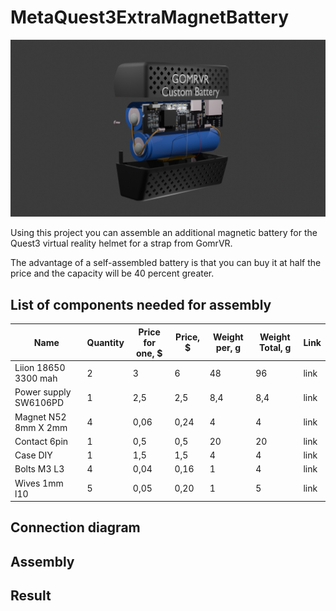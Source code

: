 # MetaQuest3ExtraMagnetBattery
![GitHub Logo](/Screenshots/renderbattery.png)

Using this project you can assemble an additional magnetic battery for the Quest3 virtual reality helmet for a strap from GomrVR.

The advantage of a self-assembled battery is that you can buy it at half the price and the capacity will be 40 percent greater.

## List of components needed for assembly
| Name | Quantity | Price for one, $ | Price, $ | Weight per, g | Weight Total, g | Link |
| --- | --- | --- | --- | --- | --- | --- |
| Liion 18650 3300 mah | 2 | 3 | 6 | 48 | 96 | link |
| Power supply SW6106PD | 1 | 2,5 | 2,5 | 8,4 | 8,4 | link |
| Magnet N52 8mm X 2mm | 4 | 0,06 | 0,24 | 4 | 4 | link |
| Contact 6pin | 1 | 0,5 | 0,5 | 20 | 20 | link |
| Case DIY | 1 | 1,5 | 1,5 | 4 | 4 | link |
| Bolts M3 L3 | 4 | 0,04 | 0,16 | 1 | 4 | link |
| Wives 1mm l10 | 5 | 0,05 | 0,20 | 1 | 5 | link |

## Connection diagram

## Assembly

## Result
